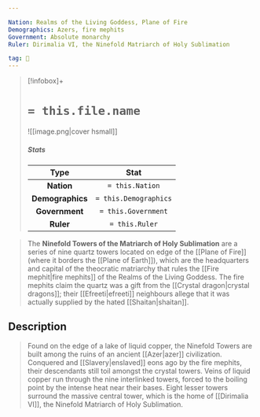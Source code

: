 ```yaml
---

Nation: Realms of the Living Goddess‎, Plane of Fire
Demographics: Azers, fire mephits
Government: Absolute monarchy
Ruler: Dirimalia VI, the Ninefold Matriarch of Holy Sublimation

tag: 🏰
---
```


> [!infobox]+
> #  `= this.file.name`
> ![[image.png|cover hsmall]]
> ##### Stats
> Type | Stat |
> :---:|:---:|
> **Nation** | `= this.Nation` |
> **Demographics** | `= this.Demographics` |
> **Government** | `= this.Government` |
> **Ruler** | `= this.Ruler` |



> The **Ninefold Towers of the Matriarch of Holy Sublimation** are a series of nine quartz towers located on edge of the [[Plane of Fire]] (where it borders the [[Plane of Earth]]), which are the headquarters and capital of the theocratic matriarchy that rules the [[Fire mephit|fire mephits]] of the Realms of the Living Goddess‎. The fire mephits claim the quartz was a gift from the [[Crystal dragon|crystal dragons]]; their [[Efreeti|efreeti]] neighbours allege that it was actually supplied by the hated [[Shaitan|shaitan]].


## Description

> Found on the edge of a lake of liquid copper, the Ninefold Towers are built among the ruins of an ancient [[Azer|azer]] civilization. Conquered and [[Slavery|enslaved]] eons ago by the fire mephits, their descendants still toil amongst the crystal towers. Veins of liquid copper run through the nine interlinked towers, forced to the boiling point by the intense heat near their bases. Eight lesser towers surround the massive central tower, which is the home of [[Dirimalia VI]], the Ninefold Matriarch of Holy Sublimation.








